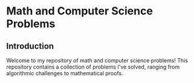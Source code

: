 # Math and Computer Science Problems

## Introduction
Welcome to my repository of math and computer science problems! This repository contains a collection of problems I've solved, ranging from algorithmic challenges to mathematical proofs.
